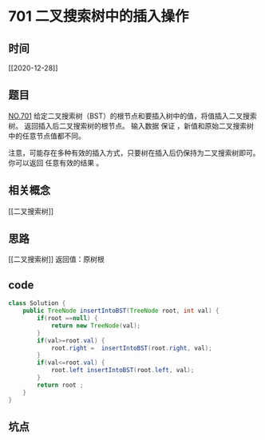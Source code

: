 # 701 二叉搜索树中的插入操作
## 时间
[[2020-12-28]]
## 题目
[NO.701](https://leetcode-cn.com/problems/insert-into-a-binary-search-tree/description/)
给定二叉搜索树（BST）的根节点和要插入树中的值，将值插入二叉搜索树。 返回插入后二叉搜索树的根节点。 输入数据 保证 ，新值和原始二叉搜索树中的任意节点值都不同。

注意，可能存在多种有效的插入方式，只要树在插入后仍保持为二叉搜索树即可。 你可以返回 任意有效的结果 。

 
## 相关概念
[[二叉搜索树]]
## 思路
[[二叉搜索树]]
返回值：原树根

## code
```java
class Solution {
    public TreeNode insertIntoBST(TreeNode root, int val) {
        if(root ==null) {
            return new TreeNode(val);
        }
        if(val>=root.val) {
            root.right =  insertIntoBST(root.right, val);
        }
        if(val<=root.val) {
            root.left insertIntoBST(root.left, val);
        }
        return root ;
    }
}

```
## 坑点
